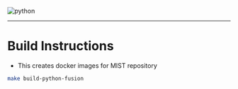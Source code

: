 ![python](https://img.shields.io/badge/python-3.6.10-green)

------

# Build Instructions

- This creates docker images for MIST repository
```bash
make build-python-fusion
```

